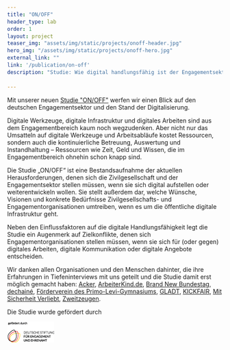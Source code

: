 ```yaml
---
title: "ON/OFF"
header_type: lab
order: 1
layout: project
teaser_img: "assets/img/static/projects/onoff-header.jpg"
hero_img: "/assets/img/static/projects/onoff-hero.jpg"
external_link: ""
link: '/publication/on-off'
description: "Studie: Wie digital handlungsfähig ist der Engagementsektor in Deutschland? Gefördert von der Stiftung für Engagement und Ehrenamt."

---
```


<p>Mit unserer neuen <a href="assets/downloads/ON-OFF-Digitale-Handlungsfaehigkeit.pdf">Studie "ON/OFF"</a> werfen wir einen Blick auf den deutschen Engagementsektor und den Stand der Digitalisierung.</p>

<p>Digitale Werkzeuge, digitale Infrastruktur und digitales Arbeiten sind aus dem Engagementbereich kaum noch wegzudenken. Aber nicht nur das Umsatteln auf digitale Werkzeuge und Arbeitsabläufe kostet Ressourcen, sondern auch die kontinuierliche Betreuung, Auswertung und Instandhaltung – Ressourcen wie Zeit, Geld und Wissen, die im Engagementbereich ohnehin schon knapp sind.</p> 

<p>Die Studie „ON/OFF“ ist eine Bestandsaufnahme der aktuellen Herausforderungen, denen sich die Zivilgesellschaft und der Engagementsektor stellen müssen, wenn sie sich digital aufstellen oder weiterentwickeln wollen. Sie stellt außerdem dar, welche Wünsche, Visionen und konkrete Bedürfnisse Zivilgesellschafts- und Engagementorganisationen umtreiben, wenn es um die öffentliche digitale Infrastruktur geht.</p>

<p>Neben den Einflussfaktoren auf die digitale Handlungsfähigkeit legt die Studie ein Augenmerk auf Zielkonflikte, denen sich Engagementorganisationen stellen müssen, wenn sie sich für (oder gegen) digitales Arbeiten, digitale Kommunikation oder digitale Angebote entscheiden.</p>

<p>Wir danken allen Organisationen und den Menschen dahinter, die ihre Erfahrungen in Tiefeninterviews mit uns geteilt und die Studie damit erst möglich gemacht haben: <a href="https://www.acker.co/">Acker</a>, <a href="https://www.arbeiterkind.de/">ArbeiterKind.de</a>, <a href="https://brandnewbundestag.de/">Brand New Bundestag</a>, <a href="https://decolonize-your.net/">dechainé</a>, <a href="https://www.primolevi.de/">Förderverein des Primo-Levi-Gymnasiums</a>, <a href="https://gladt.de/">GLADT</a>, <a href="https://kickfair.org">KICKFAIR</a>, <a href="https://www.bvmd.de/unsere-arbeit/projekte/mit-sicherheit-verliebt/">Mit Sicherheit Verliebt</a>, <a href="https://zweitzeugen.de/">Zweitzeugen</a>.

<p>Die Studie wurde gefördert durch</p>
<img src="assets/img/static/projects/dsee-logo.png" alt="Logo Deutsche Stiftung für Engagement und Ehrenamt" style="max-width: 200px;">
